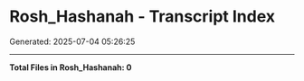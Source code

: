 # Rosh_Hashanah - Transcript Index

Generated: 2025-07-04 05:26:25


---
**Total Files in Rosh_Hashanah: 0**
